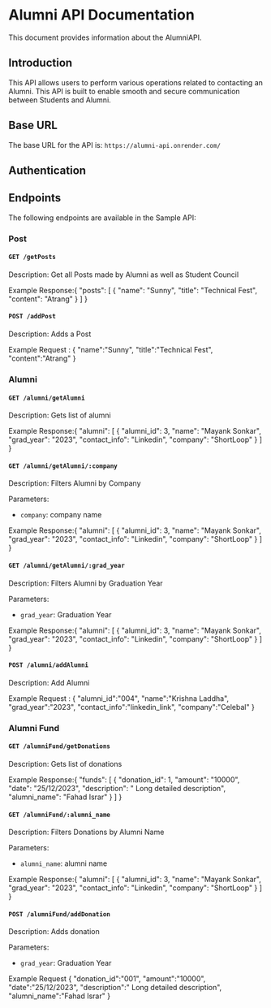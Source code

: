 # Alumni API Documentation

This document provides information about the AlumniAPI.

## Introduction

This API allows users to perform various operations related to contacting an Alumni. This API is built to enable smooth and secure communication between Students and Alumni.

## Base URL

The base URL for the API is: `https://alumni-api.onrender.com/`

## Authentication



## Endpoints

The following endpoints are available in the Sample API:

### Post

#### `GET /getPosts`

Description: Get all Posts made by Alumni as well as Student Council

Example Response:{
    "posts": [
        {
            "name": "Sunny",
            "title": "Technical Fest",
            "content": "Atrang"
        }
    ]
}

#### `POST /addPost`

Description: Adds a Post


Example Request : {
    "name":"Sunny",
    "title":"Technical Fest",
    "content":"Atrang"
}

### Alumni

#### `GET /alumni/getAlumni`

Description: Gets list of alumni
 
Example Response:{
    "alumni": [
        {
            "alumni_id": 3,
            "name": "Mayank Sonkar",
            "grad_year": "2023",
            "contact_info": "Linkedin",
            "company": "ShortLoop"
        }
    ]
}

#### `GET /alumni/getAlumni/:company`

Description: Filters Alumni by Company

Parameters:
- `company`: company name

Example Response:{
    "alumni": [
        {
            "alumni_id": 3,
            "name": "Mayank Sonkar",
            "grad_year": "2023",
            "contact_info": "Linkedin",
            "company": "ShortLoop"
        }
    ]
}

#### `GET /alumni/getAlumni/:grad_year`

Description: Filters Alumni by Graduation Year

Parameters:
- `grad_year`: Graduation Year

Example Response:{
    "alumni": [
        {
            "alumni_id": 3,
            "name": "Mayank Sonkar",
            "grad_year": "2023",
            "contact_info": "Linkedin",
            "company": "ShortLoop"
        }
    ]
}

#### `POST /alumni/addAlumni`

Description: Add Alumni

Example Request : {
    "alumni_id":"004",
    "name":"Krishna Laddha",
    "grad_year":"2023",
    "contact_info":"linkedin_link",
    "company":"Celebal"
}

### Alumni Fund

#### `GET /alumniFund/getDonations`

Description: Gets list of donations
 
Example Response:{
    "funds": [
        {
            "donation_id": 1,
            "amount": "10000",
            "date": "25/12/2023",
            "description": " Long detailed description",
            "alumni_name": "Fahad Israr"
        }
    ]
}

#### `GET /alumniFund/:alumni_name`

Description: Filters Donations by Alumni Name

Parameters:
- `alumni_name`: alumni name

Example Response:{
    "alumni": [
        {
            "alumni_id": 3,
            "name": "Mayank Sonkar",
            "grad_year": "2023",
            "contact_info": "Linkedin",
            "company": "ShortLoop"
        }
    ]
}

#### `POST /alumniFund/addDonation`

Description: Adds donation

Parameters:
- `grad_year`: Graduation Year

Example Request {
    "donation_id":"001",
    "amount":"10000",
    "date":"25/12/2023",
    "description":" Long detailed description",
    "alumni_name":"Fahad Israr"
}



